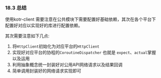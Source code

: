### 18.3 总结

使用kotr-client 需要注意在公共模块下需要配置好基础依赖，其次在各个平台下配置好对应以实现好的库进行配置依赖。

其次需要注意如下几点:

1. 将`HttpClient`初始化为对应平台的`HttpClient`
2. 实现好对应平台的协程的`CoroutineDispatcher` 也就是 `expect`、`actual`掌握以及运用
3. 利用抽象概念统一封装好对公用API网络请求以及结果回调
4. 简单调用封装好的网络请求实现即可